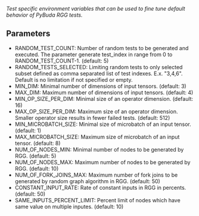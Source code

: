 
*Test specific environment variables that can be used to fine tune default behavior of PyBuda RGG tests.*

## Parameters
 * RANDOM\_TEST\_COUNT: Number of random tests to be generated and executed. The parameter generate test_index in range from 0 to RANDOM\_TEST\_COUNT-1. (default: 5)
 * RANDOM\_TESTS\_SELECTED: Limiting random tests to only selected subset defined as comma separated list of test indexes. E.x. "3,4,6". Default is no limitation if not specified or empty.
 * MIN\_DIM: Minimal number of dimensions of input tensors. (default: 3)
 * MAX\_DIM: Maximum number of dimensions of input tensors. (default: 4)
 * MIN\_OP\_SIZE\_PER\_DIM: Minimal size of an operator dimension. (default: 16)
 * MAX\_OP\_SIZE\_PER\_DIM: Maximum size of an operator dimension. Smaller operator size results in fewer failed tests. (default: 512)
 * MIN_MICROBATCH_SIZE: Minimal size of microbatch of an input tensor. (default: 1)
 * MAX_MICROBATCH_SIZE: Maximum size of microbatch of an input tensor. (default: 8)
 * NUM\_OF\_NODES\_MIN: Minimal number of nodes to be generated by RGG. (default: 5)
 * NUM\_OF\_NODES\_MAX: Maximum number of nodes to be generated by RGG. (default: 10)
 * NUM\_OF\_FORK\_JOINS\_MAX: Maximum number of fork joins to be generated by random graph algorithm in RGG. (default: 50)
 * CONSTANT\_INPUT\_RATE: Rate of constant inputs in RGG in percents. (default: 50)
 * SAME\_INPUTS\_PERCENT\_LIMIT: Percent limit of nodes which have same value on multiple inputes. (default: 10)
